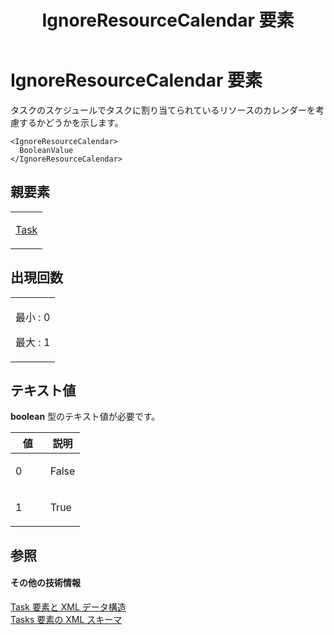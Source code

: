﻿---
title: IgnoreResourceCalendar 要素
TOCTitle: IgnoreResourceCalendar 要素
ms:assetid: 6f255f9d-c2dd-4092-aa71-58440f4c3b50
ms:mtpsurl: https://msdn.microsoft.com/ja-jp/library/Bb968540(v=office.12)
ms:contentKeyID: 16739429
ms.date: 06/30/2008
mtps_version: v=office.12
ms.translationtype: HT
---

# IgnoreResourceCalendar 要素

タスクのスケジュールでタスクに割り当てられているリソースのカレンダーを考慮するかどうかを示します。

    <IgnoreResourceCalendar>
      BooleanValue
    </IgnoreResourceCalendar>

## 親要素

<table>
<colgroup>
<col style="width: 100%" />
</colgroup>
<tbody>
<tr class="odd">
<td><p><a href="task-element.md">Task</a></p></td>
</tr>
</tbody>
</table>


## 出現回数


<table>
<colgroup>
<col style="width: 100%" />
</colgroup>
<tbody>
<tr class="odd">
<td><p>最小 : 0</p>
<p>最大 : 1</p></td>
</tr>
</tbody>
</table>


## テキスト値

**boolean** 型のテキスト値が必要です。

<table>
<colgroup>
<col style="width: 50%" />
<col style="width: 50%" />
</colgroup>
<thead>
<tr class="header">
<th>値</th>
<th>説明</th>
</tr>
</thead>
<tbody>
<tr class="odd">
<td><p>0</p></td>
<td><p>False</p></td>
</tr>
<tr class="even">
<td><p>1</p></td>
<td><p>True</p></td>
</tr>
</tbody>
</table>


## 参照

#### その他の技術情報

[Task 要素と XML データ構造](task-elements-and-xml-structure.md)  
[Tasks 要素の XML スキーマ](xml-schema-for-the-tasks-element.md)

